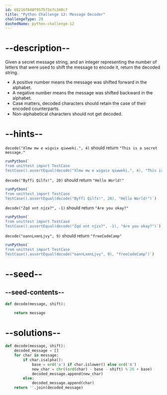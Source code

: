 ```yaml
---
id: 68216f040f957572e7c340c7
title: "Python Challenge 12: Message Decoder"
challengeType: 29
dashedName: python-challenge-12
---
```


# --description--

Given a secret message string, and an integer representing the number of letters that were used to shift the message to encode it, return the decoded string.

- A positive number means the message was shifted forward in the alphabet.
- A negative number means the message was shifted backward in the alphabet.
- Case matters, decoded characters should retain the case of their encoded counterparts.
- Non-alphabetical characters should not get decoded.

# --hints--

`decode("Xlmw mw e wigvix qiwweki.", 4)` should return `"This is a secret message."`

```js
runPython(`
from unittest import TestCase
TestCase().assertEqual(decode("Xlmw mw e wigvix qiwweki.", 4), "This is a secret message.")`)
```

`decode("Byffi Qilfx!", 20)` should return `"Hello World!"`

```js
runPython(`
from unittest import TestCase
TestCase().assertEqual(decode("Byffi Qilfx!", 20), "Hello World!")`)
```

`decode("Zqd xnt njzx?", -1)` should return `"Are you okay?"`

```js
runPython(`
from unittest import TestCase
TestCase().assertEqual(decode("Zqd xnt njzx?", -1), "Are you okay?")`)
```

`decode("oannLxmnLjvy", 9)` should return `"freeCodeCamp"`

```js
runPython(`
from unittest import TestCase
TestCase().assertEqual(decode("oannLxmnLjvy", 9), "freeCodeCamp")`)
```

# --seed--

## --seed-contents--

```py
def decode(message, shift):

    return message
```

# --solutions--

```py
def decode(message, shift):
    decoded_message = []
    for char in message:
        if char.isalpha():
            base = ord('a') if char.islower() else ord('A')
            new_char = chr((ord(char) - base - shift) % 26 + base)
            decoded_message.append(new_char)
        else:
            decoded_message.append(char)
    return ''.join(decoded_message)
```
